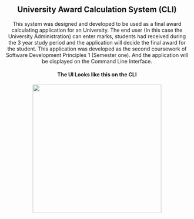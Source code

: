 <h2 align="center"> University Award Calculation System (CLI)</h2>
<p align="center">
This system was designed and developed to be used as a final award calculating application for an University. The end user (In this case the University Administration) can enter marks, students had received during the 3 year study period and the application will decide the final award for the student. This application was developed as the second coursework of Software Development Principles 1 (Semester one). And the application will be displayed on the Command Line Interface.
</p> 

<h4 align="center">The UI Looks like this on the CLI</h4>
<p align="center">
  <img src="https://cloud.githubusercontent.com/assets/25959096/23582771/f1fe1ac2-0157-11e7-8196-0b46f1ea7cc5.png" width="350"/>
</p>
